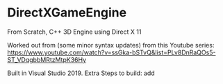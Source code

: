 # DirectXGameEngine
From Scratch, C++ 3D Engine using Direct X 11

Worked out from (some minor syntax updates) from this Youtube series: 
https://www.youtube.com/watch?v=ssGka-bSTvQ&list=PLv8DnRaQOs5-ST_VDqgbbMRtzMtpK36Hy

Built in Visual Studio 2019.
Extra Steps to build: add 
